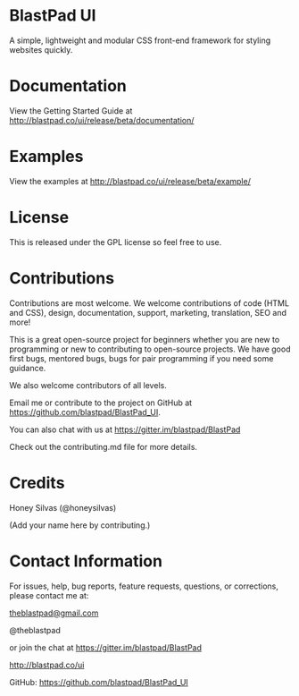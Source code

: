 # BlastPad UI
A simple, lightweight and modular CSS front-end framework for styling websites quickly.


# Documentation
View the Getting Started Guide at http://blastpad.co/ui/release/beta/documentation/



# Examples
View the examples at http://blastpad.co/ui/release/beta/example/



# License
This is released under the GPL license so feel free to use.


# Contributions
Contributions are most welcome. We welcome contributions of code (HTML and CSS), design, documentation, support, marketing, translation, SEO and more!

This is a great open-source project for beginners whether you are new to programming or new to contributing to open-source projects. We have good first bugs, mentored bugs, bugs for pair programming if you need some guidance.

We also welcome contributors of all levels.

Email me or contribute to the project on GitHub at https://github.com/blastpad/BlastPad_UI.

You can also chat with us at https://gitter.im/blastpad/BlastPad

Check out the contributing.md file for more details.



# Credits
Honey Silvas (@honeysilvas)

(Add your name here by contributing.)



# Contact Information

For issues, help, bug reports, feature requests, questions, or corrections, please contact me at:

theblastpad@gmail.com

@theblastpad

or join the chat at https://gitter.im/blastpad/BlastPad

http://blastpad.co/ui

GitHub: https://github.com/blastpad/BlastPad_UI

